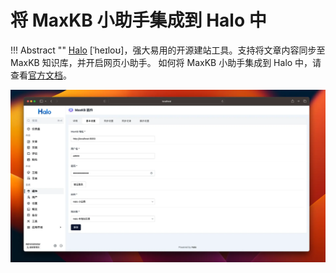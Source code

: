 # 将 MaxKB 小助手集成到 Halo 中

!!! Abstract ""
    [Halo](https://github.com/halo-dev/halo) [ˈheɪloʊ]，强大易用的开源建站工具。支持将文章内容同步至 MaxKB 知识库，并开启网页小助手。
    如何将 MaxKB 小助手集成到 Halo 中，请查看[官方文档](https://www.halo.run/store/apps/app-aWHcE)。

![halo](../img/FAQ/halo.png)